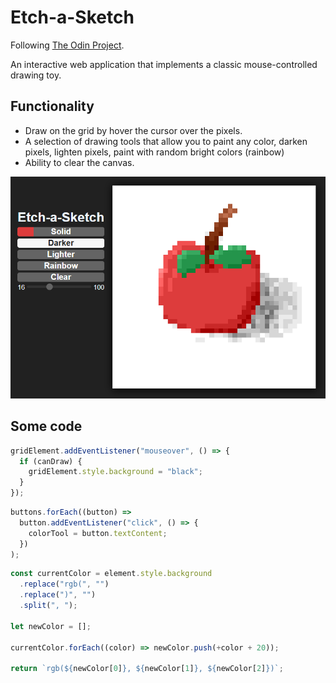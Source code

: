 # Etch-a-Sketch

Following [The Odin Project](https://www.theodinproject.com/).

An interactive web application that implements a classic mouse-controlled drawing toy.

## Functionality

- Draw on the grid by hover the cursor over the pixels.
- A selection of drawing tools that allow you to paint any color, darken pixels, lighten pixels, paint with random bright colors (rainbow)
- Ability to clear the canvas.

![alt text](preview.png)

## Some code

```javascript
gridElement.addEventListener("mouseover", () => {
  if (canDraw) {
    gridElement.style.background = "black";
  }
});
```

```javascript
buttons.forEach((button) =>
  button.addEventListener("click", () => {
    colorTool = button.textContent;
  })
);
```

```javascript
const currentColor = element.style.background
  .replace("rgb(", "")
  .replace(")", "")
  .split(", ");

let newColor = [];

currentColor.forEach((color) => newColor.push(+color + 20));

return `rgb(${newColor[0]}, ${newColor[1]}, ${newColor[2]})`;
```
